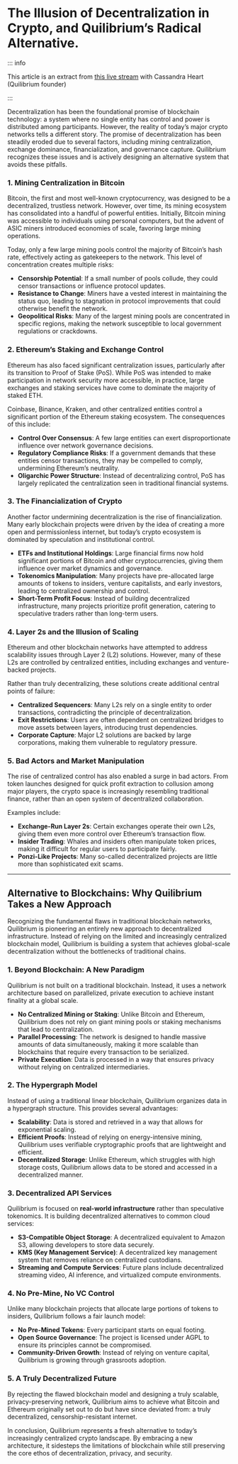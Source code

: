 # The Illusion of Decentralization in Crypto, and Quilibrium’s Radical Alternative.

::: info

This article is an extract from [this live stream](https://www.youtube.com/watch?v=7yEoxju-1zI) with Cassandra Heart (Quilibrium founder)

:::

Decentralization has been the foundational promise of blockchain technology: a system where no single entity has control and power is distributed among participants. However, the reality of today’s major crypto networks tells a different story. The promise of decentralization has been steadily eroded due to several factors, including mining centralization, exchange dominance, financialization, and governance capture. Quilibrium recognizes these issues and is actively designing an alternative system that avoids these pitfalls.

### **1. Mining Centralization in Bitcoin**

Bitcoin, the first and most well-known cryptocurrency, was designed to be a decentralized, trustless network. However, over time, its mining ecosystem has consolidated into a handful of powerful entities. Initially, Bitcoin mining was accessible to individuals using personal computers, but the advent of ASIC miners introduced economies of scale, favoring large mining operations.

Today, only a few large mining pools control the majority of Bitcoin’s hash rate, effectively acting as gatekeepers to the network. This level of concentration creates multiple risks:

* **Censorship Potential**: If a small number of pools collude, they could censor transactions or influence protocol updates.
* **Resistance to Change**: Miners have a vested interest in maintaining the status quo, leading to stagnation in protocol improvements that could otherwise benefit the network.
* **Geopolitical Risks**: Many of the largest mining pools are concentrated in specific regions, making the network susceptible to local government regulations or crackdowns.

### **2. Ethereum’s Staking and Exchange Control**

Ethereum has also faced significant centralization issues, particularly after its transition to Proof of Stake (PoS). While PoS was intended to make participation in network security more accessible, in practice, large exchanges and staking services have come to dominate the majority of staked ETH.

Coinbase, Binance, Kraken, and other centralized entities control a significant portion of the Ethereum staking ecosystem. The consequences of this include:

* **Control Over Consensus**: A few large entities can exert disproportionate influence over network governance decisions.
* **Regulatory Compliance Risks**: If a government demands that these entities censor transactions, they may be compelled to comply, undermining Ethereum’s neutrality.
* **Oligarchic Power Structure**: Instead of decentralizing control, PoS has largely replicated the centralization seen in traditional financial systems.

### **3. The Financialization of Crypto**

Another factor undermining decentralization is the rise of financialization. Many early blockchain projects were driven by the idea of creating a more open and permissionless internet, but today’s crypto ecosystem is dominated by speculation and institutional control.

* **ETFs and Institutional Holdings**: Large financial firms now hold significant portions of Bitcoin and other cryptocurrencies, giving them influence over market dynamics and governance.
* **Tokenomics Manipulation**: Many projects have pre-allocated large amounts of tokens to insiders, venture capitalists, and early investors, leading to centralized ownership and control.
* **Short-Term Profit Focus**: Instead of building decentralized infrastructure, many projects prioritize profit generation, catering to speculative traders rather than long-term users.

### **4. Layer 2s and the Illusion of Scaling**

Ethereum and other blockchain networks have attempted to address scalability issues through Layer 2 (L2) solutions. However, many of these L2s are controlled by centralized entities, including exchanges and venture-backed projects.

Rather than truly decentralizing, these solutions create additional central points of failure:

* **Centralized Sequencers**: Many L2s rely on a single entity to order transactions, contradicting the principle of decentralization.
* **Exit Restrictions**: Users are often dependent on centralized bridges to move assets between layers, introducing trust dependencies.
* **Corporate Capture**: Major L2 solutions are backed by large corporations, making them vulnerable to regulatory pressure.

### **5. Bad Actors and Market Manipulation**

The rise of centralized control has also enabled a surge in bad actors. From token launches designed for quick profit extraction to collusion among major players, the crypto space is increasingly resembling traditional finance, rather than an open system of decentralized collaboration.

Examples include:

* **Exchange-Run Layer 2s**: Certain exchanges operate their own L2s, giving them even more control over Ethereum’s transaction flow.
* **Insider Trading**: Whales and insiders often manipulate token prices, making it difficult for regular users to participate fairly.
* **Ponzi-Like Projects**: Many so-called decentralized projects are little more than sophisticated exit scams.

***

## **Alternative to Blockchains: Why Quilibrium Takes a New Approach**

Recognizing the fundamental flaws in traditional blockchain networks, Quilibrium is pioneering an entirely new approach to decentralized infrastructure. Instead of relying on the limited and increasingly centralized blockchain model, Quilibrium is building a system that achieves global-scale decentralization without the bottlenecks of traditional chains.

### **1. Beyond Blockchain: A New Paradigm**

Quilibrium is not built on a traditional blockchain. Instead, it uses a network architecture based on parallelized, private execution to achieve instant finality at a global scale.

* **No Centralized Mining or Staking**: Unlike Bitcoin and Ethereum, Quilibrium does not rely on giant mining pools or staking mechanisms that lead to centralization.
* **Parallel Processing**: The network is designed to handle massive amounts of data simultaneously, making it more scalable than blockchains that require every transaction to be serialized.
* **Private Execution**: Data is processed in a way that ensures privacy without relying on centralized intermediaries.

### **2. The Hypergraph Model**

Instead of using a traditional linear blockchain, Quilibrium organizes data in a hypergraph structure. This provides several advantages:

* **Scalability**: Data is stored and retrieved in a way that allows for exponential scaling.
* **Efficient Proofs**: Instead of relying on energy-intensive mining, Quilibrium uses verifiable cryptographic proofs that are lightweight and efficient.
* **Decentralized Storage**: Unlike Ethereum, which struggles with high storage costs, Quilibrium allows data to be stored and accessed in a decentralized manner.

### **3. Decentralized API Services**

Quilibrium is focused on **real-world infrastructure** rather than speculative tokenomics. It is building decentralized alternatives to common cloud services:

* **S3-Compatible Object Storage**: A decentralized equivalent to Amazon S3, allowing developers to store data securely.
* **KMS (Key Management Service)**: A decentralized key management system that removes reliance on centralized custodians.
* **Streaming and Compute Services**: Future plans include decentralized streaming video, AI inference, and virtualized compute environments.

### **4. No Pre-Mine, No VC Control**

Unlike many blockchain projects that allocate large portions of tokens to insiders, Quilibrium follows a fair launch model:

* **No Pre-Mined Tokens**: Every participant starts on equal footing.
* **Open Source Governance**: The project is licensed under AGPL to ensure its principles cannot be compromised.
* **Community-Driven Growth**: Instead of relying on venture capital, Quilibrium is growing through grassroots adoption.

### **5. A Truly Decentralized Future**

By rejecting the flawed blockchain model and designing a truly scalable, privacy-preserving network, Quilibrium aims to achieve what Bitcoin and Ethereum originally set out to do but have since deviated from: a truly decentralized, censorship-resistant internet.

In conclusion, Quilibrium represents a fresh alternative to today’s increasingly centralized crypto landscape. By embracing a new architecture, it sidesteps the limitations of blockchain while still preserving the core ethos of decentralization, privacy, and security.